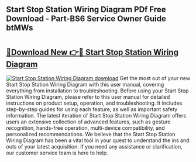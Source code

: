 ## Start Stop Station Wiring Diagram PDf Free Download - Part-BS6 Service Owner Guide btMWs

# <h2><a href="http://dfk716.blite.top/?on=Start+Stop+Station+Wiring+Diagram">🔗Download New 👉🔴 Start Stop Station Wiring Diagram</a></h2>

[![Start Stop Station Wiring Diagram download](https://i.imgur.com/lujVjoI.png)](http://dfk716.blite.top/?on=Start+Stop+Station+Wiring+Diagram)
Get the most out of your new Start Stop Station Wiring Diagram with this user manual, covering everything from installation to troubleshooting. Before using your Start Stop Station Wiring Diagram, please refer to this user manual for detailed instructions on product setup, operation, and troubleshooting. It includes step-by-step guides for using each feature, as well as important safety information. The latest iteration of Start Stop Station Wiring Diagram offers users an extensive collection of advanced features, such as gesture recognition, hands-free operation, multi-device compatibility, and personalized recommendations. We believe that the Start Stop Station Wiring Diagram has been a vital tool in your quest to understand the ins and outs of your latest acquisition. If you need any assistance or clarification, our customer service team is here to help.
